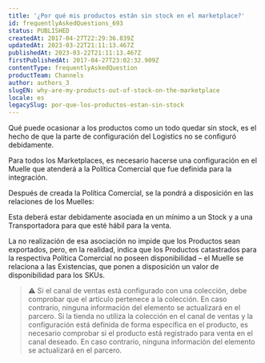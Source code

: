 ```yaml
---
title: '¿Por qué mis productos están sin stock en el marketplace?'
id: frequentlyAskedQuestions_693
status: PUBLISHED
createdAt: 2017-04-27T22:29:36.839Z
updatedAt: 2023-03-22T21:11:13.467Z
publishedAt: 2023-03-22T21:11:13.467Z
firstPublishedAt: 2017-04-27T23:02:32.909Z
contentType: frequentlyAskedQuestion
productTeam: Channels
author: authors_3
slugEN: why-are-my-products-out-of-stock-on-the-marketplace
locale: es
legacySlug: por-que-los-productos-estan-sin-stock
---
```


Qué puede ocasionar a los productos como un todo quedar sin stock, es el hecho de que la parte de configuración del Logistics no se configuró debidamente.

Para todos los Marketplaces, es necesario hacerse una configuración en el Muelle que atenderá a la Política Comercial que fue definida para la integración.

Después de creada la Política Comercial, se la pondrá a disposición en las relaciones de los Muelles:

Esta deberá estar debidamente asociada en un mínimo a un Stock y a una Transportadora para que esté hábil para la venta.

La no realización de esa asociación no impide que los Productos sean exportados, pero, en la realidad, indica que los Productos catastrados para la respectiva Política Comercial no poseen disponibilidad – el Muelle se relaciona a las Existencias, que ponen a disposición un valor de disponibilidad para los SKUs.

>⚠️ Si el canal de ventas está configurado con una colección, debe comprobar que el artículo pertenece a la colección. En caso contrario, ninguna información del elemento se actualizará en el parcero. Si la tienda no utiliza la colección en el canal de ventas y la configuración está definida de forma específica en el producto, es necesario comprobar si el producto está registrado para venta en el canal deseado. En caso contrario, ninguna información del elemento se actualizará en el parcero.
